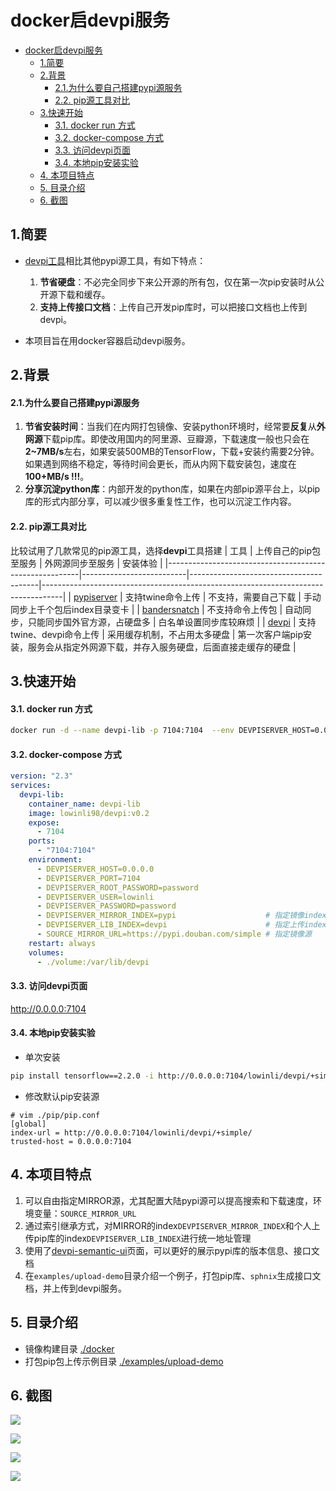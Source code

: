 # docker启devpi服务

- [docker启devpi服务](#docker启devpi服务)
  - [1.简要](#1简要)
  - [2.背景](#2背景)
      - [2.1.为什么要自己搭建pypi源服务](#21为什么要自己搭建pypi源服务)
      - [2.2. pip源工具对比](#22-pip源工具对比)
  - [3.快速开始](#3快速开始)
      - [3.1. docker run 方式](#31-docker-run-方式)
      - [3.2. docker-compose 方式](#32-docker-compose-方式)
      - [3.3. 访问devpi页面](#33-访问devpi页面)
      - [3.4. 本地pip安装实验](#34-本地pip安装实验)
  - [4. 本项目特点](#4-本项目特点)
  - [5. 目录介绍](#5-目录介绍)
  - [6. 截图](#6-截图)




## 1.简要

+ [devpi工具](https://devpi.net/docs/devpi/devpi/stable/%2Bd/index.html)相比其他pypi源工具，有如下特点：
  1. **节省硬盘**：不必完全同步下来公开源的所有包，仅在第一次pip安装时从公开源下载和缓存。
  2. **支持上传接口文档**：上传自己开发pip库时，可以把接口文档也上传到devpi。

+ 本项目旨在用docker容器启动devpi服务。

## 2.背景
#### 2.1.为什么要自己搭建pypi源服务
1. **节省安装时间**：当我们在内网打包镜像、安装python环境时，经常要**反复**从**外网源**下载pip库。即使改用国内的阿里源、豆瓣源，下载速度一般也只会在**2~7MB/s**左右，如果安装500MB的TensorFlow，下载+安装约需要2分钟。如果遇到网络不稳定，等待时间会更长，而从内网下载安装包，速度在**100+MB/s !!!**。
2. **分享沉淀python库**：内部开发的python库，如果在内部pip源平台上，以pip库的形式内部分享，可以减少很多重复性工作，也可以沉淀工作内容。

#### 2.2. pip源工具对比

比较试用了几款常见的pip源工具，选择**devpi**工具搭建
| 工具                                                   | 上传自己的pip包至服务    | 外网源同步至服务                       | 安装体验                                                                          |
|--------------------------------------------------------|--------------------------|----------------------------------------|-----------------------------------------------------------------------------------|
| [pypiserver](https://github.com/pypiserver/pypiserver) | 支持twine命令上传        | 不支持，需要自己下载                   | 手动同步上千个包后index目录变卡                                                   |
| [bandersnatch](https://github.com/pypa/bandersnatch)   | 不支持命令上传包         | 自动同步，只能同步国外官方源，占硬盘多 | 白名单设置同步库较麻烦                                                            |
| [devpi](https://github.com/devpi/devpi)                | 支持twine、devpi命令上传 | 采用缓存机制，不占用太多硬盘           | 第一次客户端pip安装，服务会从指定外网源下载，并存入服务硬盘，后面直接走缓存的硬盘 |


## 3.快速开始
#### 3.1. docker run 方式

```bash
docker run -d --name devpi-lib -p 7104:7104  --env DEVPISERVER_HOST=0.0.0.0 --env DEVPISERVER_PORT=7104 --env DEVPISERVER_ROOT_PASSWORD=password --env DEVPISERVER_USER=lowinli --env DEVPISERVER_PASSWORD=password --env DEVPISERVER_MIRROR_INDEX=pypi --env DEVPISERVER_LIB_INDEX=devpi --env SOURCE_MIRROR_URL=https://pypi.douban.com/simple --restart always --volume volume:/var/lib/devpi lowinli98/devpi:v0.1
```

#### 3.2. docker-compose 方式

```yaml
version: "2.3"
services:
  devpi-lib:
    container_name: devpi-lib
    image: lowinli98/devpi:v0.2
    expose:
      - 7104
    ports:
      - "7104:7104"
    environment:
      - DEVPISERVER_HOST=0.0.0.0
      - DEVPISERVER_PORT=7104
      - DEVPISERVER_ROOT_PASSWORD=password
      - DEVPISERVER_USER=lowinli
      - DEVPISERVER_PASSWORD=password
      - DEVPISERVER_MIRROR_INDEX=pypi                    # 指定镜像index
      - DEVPISERVER_LIB_INDEX=devpi                      # 指定上传index
      - SOURCE_MIRROR_URL=https://pypi.douban.com/simple # 指定镜像源
    restart: always
    volumes:
      - ./volume:/var/lib/devpi

```

#### 3.3. 访问devpi页面
http://0.0.0.0:7104

#### 3.4. 本地pip安装实验
+ 单次安装
```bash
pip install tensorflow==2.2.0 -i http://0.0.0.0:7104/lowinli/devpi/+simple/ --trusted-host 0.0.0.0:7104
```

+ 修改默认pip安装源
```vim
# vim ./pip/pip.conf
[global]
index-url = http://0.0.0.0:7104/lowinli/devpi/+simple/
trusted-host = 0.0.0.0:7104
```

## 4. 本项目特点

1. 可以自由指定MIRROR源，尤其配置大陆pypi源可以提高搜索和下载速度，环境变量：`SOURCE_MIRROR_URL`
2. 通过索引继承方式，对MIRROR的index`DEVPISERVER_MIRROR_INDEX`和个人上传pip库的index`DEVPISERVER_LIB_INDEX`进行统一地址管理
3. 使用了[devpi-semantic-ui](https://github.com/apihackers/devpi-semantic-ui)页面，可以更好的展示pypi库的版本信息、接口文档
4. 在`examples/upload-demo`目录介绍一个例子，打包pip库、`sphnix`生成接口文档，并上传到devpi服务。

## 5. 目录介绍

+ 镜像构建目录
[./docker](./docker)
+ 打包pip包上传示例目录
[./examples/upload-demo](./examples/upload-demo)

## 6. 截图

![](./pics/1.png)

![](./pics/2.png)

![](./pics/3.png)

![](./pics/download.png)
